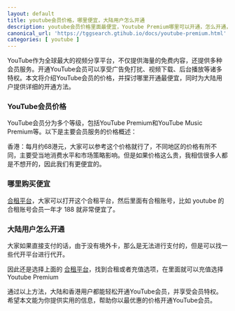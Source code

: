 ```yaml
---
layout: default
title: youtube会员价格，哪里便宜，大陆用户怎么开通
description: youtube会员价格里面最便宜，Youtube Premium哪里可以开通，怎么开通，大陆用户如何微信支付宝开通支付。
canonical_url: 'https://tggsearch.gtihub.io/docs/youtube-premium.html'
categories: [ youtube ]
---
```

YouTube作为全球最大的视频分享平台，不仅提供海量的免费内容，还提供多种会员服务。开通YouTube会员可以享受广告免打扰、视频下载、后台播放等诸多特权。本文将介绍YouTube会员的价格，并探讨哪里开通最便宜，同时为大陆用户提供详细的开通方法。

### YouTube会员价格
YouTube会员分为多个等级，包括YouTube Premium和YouTube Music Premium等。以下是主要会员服务的价格概述：

香港：每月约68港元，大家可以参考这个价格就行了，不同地区的价格有所不同，主要受当地消费水平和市场策略影响。但是如果价格这么贵，我相信很多人都是不想开的，因此我们有更便宜的。

### 哪里购买便宜
[合租平台](./302.html?target=https://universalbus.cn/?s=WHWECtXf2A)，大家可以打开这个合租平台，然后里面有合租账号，比如 youtube 的合租账号会员一年才 188 就非常便宜了。

### 大陆用户怎么开通
大家如果直接支付的话，由于没有境外卡，那么是无法进行支付的，但是可以找一些代开平台进行代开。

因此还是选择上面的 [合租平台](./302.html?target=https://universalbus.cn/?s=WHWECtXf2A)，找到合租或者充值选项，在里面就可以充值选择 Youtube Premium

通过以上方法，大陆和香港用户都能轻松开通YouTube会员，并享受会员特权。希望本文能为你提供实用的信息，帮助你以最优惠的价格开通YouTube会员。



